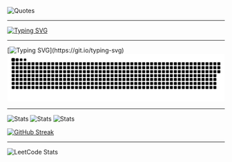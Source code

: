 ![Quotes](https://quotes-github-readme.vercel.app/api?type=horizontal&theme=dark)
***
[![Typing SVG](https://readme-typing-svg.herokuapp.com?color=e264ec&lines=My+Fancy+Hobbies+and+SKills)](https://git.io/typing-svg)
***
[![Typing SVG](https://readme-typing-svg.herokuapp.com?color=e264ec&lines=SNAKE+LIVES+UNTIL+I+KEEP+COMMITS!)](https://git.io/typing-svg)
![snake gif](https://github.com/OfficialEvsty/OfficialEvsty/blob/output/github-snake.svg)
***
![Stats](http://github-profile-summary-cards.vercel.app/api/cards/profile-details?username=OfficialEvsty&theme=github_dark)
![Stats](http://github-profile-summary-cards.vercel.app/api/cards/repos-per-language?username=OfficialEvsty&theme=github_dark&exclude={exclude})
![Stats](http://github-profile-summary-cards.vercel.app/api/cards/most-commit-language?username=OfficialEvsty&theme=github_dark&exclude={exclude})

[![GitHub Streak](https://streak-stats.demolab.com/?user=OfficialEvsty&theme=dark)](https://git.io/streak-stats)

***

![LeetCode Stats](https://leetcard.jacoblin.cool/OfficialEvsty?theme=dark&font=Fenix&ext=activity)   
